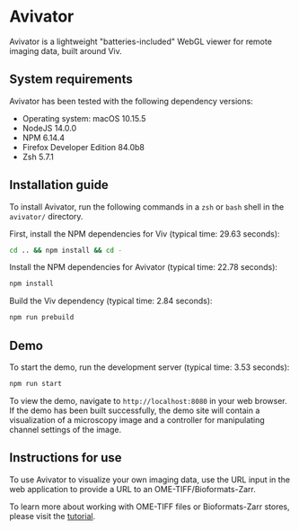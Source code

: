 # Avivator

Avivator is a lightweight "batteries-included" WebGL viewer for remote imaging data, built around Viv.

## System requirements

Avivator has been tested with the following dependency versions:
- Operating system: macOS 10.15.5
- NodeJS 14.0.0
- NPM 6.14.4
- Firefox Developer Edition 84.0b8
- Zsh 5.7.1

## Installation guide

To install Avivator, run the following commands in a `zsh` or `bash` shell in the `avivator/` directory.

First, install the NPM dependencies for Viv (typical time: 29.63 seconds):

```sh
cd .. && npm install && cd -
```

Install the NPM dependencies for Avivator (typical time: 22.78 seconds):

```sh
npm install
```

Build the Viv dependency (typical time: 2.84 seconds):

```sh
npm run prebuild
```

## Demo

To start the demo, run the development server (typical time: 3.53 seconds):

```sh
npm run start
```

To view the demo, navigate to `http://localhost:8080` in your web browser.
If the demo has been built successfully, the demo site will contain a visualization of a microscopy image and a controller for manipulating channel settings of the image.

## Instructions for use

To use Avivator to visualize your own imaging data, use the URL input in the web application to provide a URL to an OME-TIFF/Bioformats-Zarr.

To learn more about working with OME-TIFF files or Bioformats-Zarr stores, please visit the [tutorial](../tutorial/README.md).

